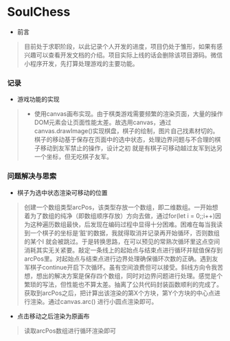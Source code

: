 # SoulChess
- 前言
> 目前处于求职阶段，以此记录个人开发的进度，项目仍处于雏形，如果有感兴趣可以查看开发文档的介绍。项目实际上线的话会删除该项目源码。微信小程序开发，先打算处理游戏的主要功能。
### 记录
- 游戏功能的实现
> - 使用canvas画布实现。由于棋类游戏需要频繁的渲染页面，大量的操作DOM元素会让页面性能太差。故选用canvas，通过canvas.drawImage()实现棋盘，棋子的绘制，图片自己找素材切的。棋子的移动基于保存在页面中的选中状态，处理边界问题与不合理的棋子移动到友军禁止的操作，设计之初 就是有棋子可移动越过友军到达另一个坐标，但无吃棋子友军。 

### 问题解决与思索
- 棋子为选中状态渲染可移动的位置
> 创建一个数组类型arcPos，该类型存放一个数组，即二维数组。一开始想着为了数组的纯净（即数组顺序存放）方向去做，通过for(let i = 0;;i++)因为这种遍历数组最快，后发现在编码过程中显得十分困难。困难在每当我读到一个棋子的坐标是‘脏’的数据，我就得取消并记录再开始循环，否则数组的某个I 就会被跳过。于是转换思路，在可以预见的常熟次循环里这点空间消耗其实无关紧要。敲定一条线上的起始点与结束点进行循环并赋值保存到arcPos里。对起始点与结束点进行边界处理确保循环次数的正确。遇到友军棋子continue开启下次循环。虽有空间浪费但可以接受。斜线方向令我苦想，想出的解决方案是保存四个数组，同时对边界问题进行处理。感觉是个繁琐的写法，但性能也不算太差。抽离了公共代码封装函数顺利的完成了。
  获取到arcPos之后，把计算出该渲染的第X个方块，第Y个方块的中心点进行渲染。通过canvas.arc() 进行小圆点渲染即可。
- 点击移动之后渲染为原画布
> 读取arcPos数组进行循环渲染即可
